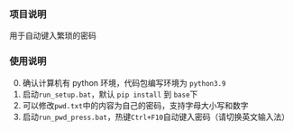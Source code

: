 ### 项目说明
用于自动键入繁琐的密码

### 使用说明
0. 确认计算机有 python 环境，代码包编写环境为 `python3.9`
1. 启动`run_setup.bat`，默认 `pip install` 到 `base`下
2. 可以修改`pwd.txt`中的内容为自己的密码，支持字母大小写和数字
3.  启动`run_pwd_press.bat`，热键`Ctrl+F10`自动键入密码（请切换英文输入法）
